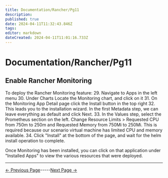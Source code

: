 ```yaml
---
title: Documentation/Rancher/Pg11
description: 
published: true
date: 2024-04-11T11:32:43.846Z
tags: 
editor: markdown
dateCreated: 2024-04-11T11:01:16.733Z
---
```


# Documentation/Rancher/Pg11
## Enable Rancher Monitoring

To deploy the Rancher Monitoring feature:
29. Navigate to Apps in the left menu
30. Under Charts Locate the Monitoring chart, and click on it
31. On the Monitoring App Detail page click the Install button in the top right
32. This leads you to the installation wizard. In the first Metadata step, we can leave everything as default and click Next.
33. In the Values step, select the Prometheus section on the left. Change Resource Limits > Requested CPU from 750m to 250m and Requested Memory from 750Mi to 250Mi. This is required because our scenario virtual machine has limited CPU and memory available.
34. Click "Install" at the bottom of the page, and wait for the helm install operation to complete.

Once Monitoring has been installed, you can click on that application under "Installed Apps" to view the various resources that were deployed.


---
[<- Previous Page](/Documentation/Rancher/Pg10)-----[Next Page ->](/Documentation/Rancher/Pg12)
